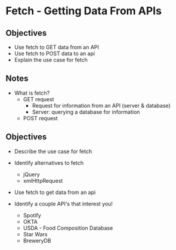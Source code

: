 # Fetch - Getting Data From APIs

## Objectives

* Use fetch to GET data from an API
* Use fetch to POST data to an api
* Explain the use case for fetch

## Notes

* What is fetch?
  - GET request
    - Request for information from an API (server & database)
    - Server: querying a database for information
  - POST request



































## Objectives

* Describe the use case for fetch
* Identify alternatives to fetch
  - jQuery
  - xmlHttpRequest
* Use fetch to get data from an api

* Identify a couple API's that interest you!
    - Spotify
    - OKTA
    - USDA - Food Composition Database
    - Star Wars
    - BreweryDB
